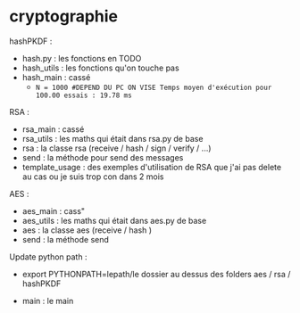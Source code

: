 # cryptographie

hashPKDF :

- hash.py : les fonctions en TODO
- hash_utils : les fonctions qu'on touche pas
- hash_main : cassé
  - `N = 1000 #DEPEND DU PC ON VISE Temps moyen d'exécution pour 100.00 essais : 19.78 ms`

RSA :

- rsa_main : cassé
- rsa_utils : les maths qui était dans rsa.py de base
- rsa : la classe rsa (receive / hash / sign / verify / ...)
- send : la méthode pour send des messages
- template_usage : des exemples d'utilisation de RSA que j'ai pas delete au cas ou je suis trop con dans 2 mois

AES :

- aes_main : cass"
- aes_utils : les maths qui était dans aes.py de base
- aes : la classe aes (receive / hash )
- send : la méthode send

Update python path :

- export PYTHONPATH=lepath/le dossier au dessus des folders aes / rsa / hashPKDF

- main : le main
